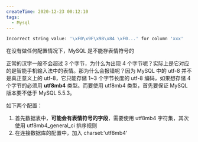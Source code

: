 ```yaml
---
createTime: 2020-12-23 00:12:10
tags:
  - Mysql
---
```


```bash
Incorrect string value: '\xF0\x9F\x98\x84 \xF0...' for column 'xxx'
```

在没有做任何配置情况下，MySQL 是不能存表情符号的

正常的汉字一般不会超过 3 个字节，为什么为出现 4 个字节呢？实际上是它对应的是智能手机输入法中的表情。那为什么会报错呢？因为 MySQL 中的 utf-8 并不是真正意义上的 utf-8，它只能存储 1~3 个字节长度的 utf-8 编码，如果想存储 4 个字节的必须用 **utf8mb4** 类型。而要使用 utf8mb4 类型，首先要保证 MySQL 版本要不低于 MySQL 5.5.3。

如下两个配置：

1. 首先数据表中，**可能会有表情符号的字段**，需要使用 utf8mb4 字符集，其次使用 utf8mb4_general_ci 排序规则
2. 在连接数据库的配置中，加入 charset:'utf8mb4'

